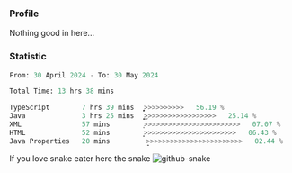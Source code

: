 ### Profile 

Nothing good in here...

### Statistic
<!--START_SECTION:waka-->

```python
From: 30 April 2024 - To: 30 May 2024

Total Time: 13 hrs 38 mins

TypeScript        7 hrs 39 mins   ͎͎͎͎͎͎͎͎͎͎͎͎͎͎͙>>>>>>>>>>   56.19 %
Java              3 hrs 25 mins   ͎͎͎͎͎͎͜>>>>>>>>>>>>>>>>>>   25.14 %
XML               57 mins         ͎>>>>>>>>>>>>>>>>>>>>>>>>   07.07 %
HTML              52 mins         ͎̝>>>>>>>>>>>>>>>>>>>>>>>   06.43 %
Java Properties   20 mins         ̝>>>>>>>>>>>>>>>>>>>>>>>>   02.44 %
```

<!--END_SECTION:waka-->

If you love snake eater here the snake 
<picture>
  <source media="(prefers-color-scheme: dark)" srcset="https://github.com/pradana4648/pradana4648/blob/c0566a83ca6ea5f2e46bab00e717c4c82b4b5c4c/github-contribution-grid-snake-dark.svg" />
  <source media="(prefers-color-scheme: light)" srcset="https://github.com/pradana4648/pradana4648/blob/c0566a83ca6ea5f2e46bab00e717c4c82b4b5c4c/github-contribution-grid-snake.svg" />
  <img alt="github-snake" src="https://github.com/pradana4648/pradana4648/blob/c0566a83ca6ea5f2e46bab00e717c4c82b4b5c4c/github-contribution-grid-snake.svg" />
</picture>
